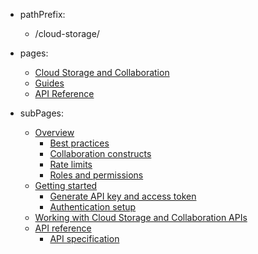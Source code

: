- pathPrefix:
    - /cloud-storage/

- pages:
    - [Cloud Storage and Collaboration](./index.md)
    - [Guides](./guides/index.md)
    - [API Reference](./guides/api/index.md)

- subPages:
    - [Overview](./guides/index.md)
      - [Best practices](./guides/overview/bestpractices.md)
       - [Collaboration constructs](./guides/overview/constructs.md)
       - [Rate limits](./guides/overview/limits.md)
       - [Roles and permissions](./guides/overview/permissions.md)
    - [Getting started](./guides/getting-started/index.md)
      - [Generate API key and access token](./guides/getting-started/developer-console.md)
      - [Authentication setup](./guides/getting-started/authentication.md)
    - [Working with Cloud Storage and Collaboration APIs](./guides/quick-start/index.md)
    - [API reference](./guides/api/index.md)
      - [API specification](./guides/api/specification.md)

